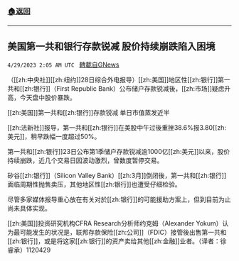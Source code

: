 ###  [:house:返回](README.md)
---


## 美国第一共和银行存款锐减 股价持续崩跌陷入困境
`4/29/2023 2:05 AM UTC ` [轉載自GNews](https://gnews.org/articles/1261460)


（[[zh:中央社]][[zh:纽约]]28日综合外电报导）[[zh:美国]]地区性[[zh:银行]]第一共和[[zh:银行]]（First Republic Bank）公布储户存款锐减後，[[zh:市场]]疑虑升高，今天盘中股价暴跌。

[[zh:美国]]第一共和[[zh:银行]]存款锐减 单日市值蒸发近半

[[zh:法新社]]报导，第一共和[[zh:银行]]在美股中午过後重挫38.6%报3.80[[zh:美元]]，稍早跌幅一度超过50%。

第一共和[[zh:银行]]23日公布第1季储户存款锐减逾1000亿[[zh:美元]]以来，股价持续崩跌，近几个交易日因波动激烈，曾数度暂停交易。

矽谷[[zh:银行]]（Silicon Valley Bank）[[zh:3月]]倒闭後，第一共和[[zh:银行]]面临周期性抛售卖压，其他地区性[[zh:银行]]也遭受仔细检验。

尽管多家媒体报导重心放在有关对於[[zh:银行]]的可能援助方案上，但到目前为止尚未具体实现。

[[zh:美国]]投资研究机构CFRA Research分析师约克姆（Alexander Yokum）认为最可能发生的状况是，联邦存款保险[[zh:公司]]（FDIC）接管後出售第一共和[[zh:银行]]，或是将这家[[zh:银行]]的资产卖给其他[[zh:金融]]业者。（译者：徐睿承）1120429


